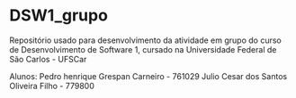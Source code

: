 # DSW1_grupo
Repositório usado para desenvolvimento da atividade em grupo do curso de Desenvolvimento de Software 1, cursado na Universidade Federal de São Carlos - UFSCar

Alunos:
Pedro henrique Grespan Carneiro - 761029
Julio Cesar dos Santos Oliveira Filho - 779800
